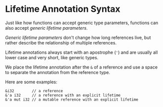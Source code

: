 # Lifetime Annotation Syntax

Just like how functions can accept generic type parameters, functions can also
accept _generic lifetime parameters_.

_Generic lifetime parameters_ don't change how long references live, but rather
describe the relationship of multiple references.

Lifetime annotations always start with an apostrophe (`'`) and are usually all
lower case and very short, like generic types.

We place the lifetime annotation after the `&` of a reference and use a space to
separate the annotation from the reference type.

Here are some examples:

```rust,ignore
&i32        // a reference
&'a i32     // a reference with an explicit lifetime
&'a mut i32 // a mutable reference with an explicit lifetime
```
